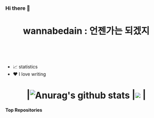 
### Hi there 👋


<h1 align="center">   wannabedain : 언젠가는 되겠지 </h1>
</br></br></br>

- 📈 statistics 
- ❤️ I love writing 


<h1 align="center">
|<img align="center" src="https://github-readme-stats.vercel.app/api?username=wannabedain&show_icons=true&include_all_commits=true&theme=buefy&hide_border=true" alt="Anurag's github stats" /></a> 
|<img align="center" src="https://github-readme-stats.vercel.app/api/top-langs/?username=wannabedain&layout=compact&theme=buefy&hide_border=true" /></a> |

</h1>

#### Top Repositories
